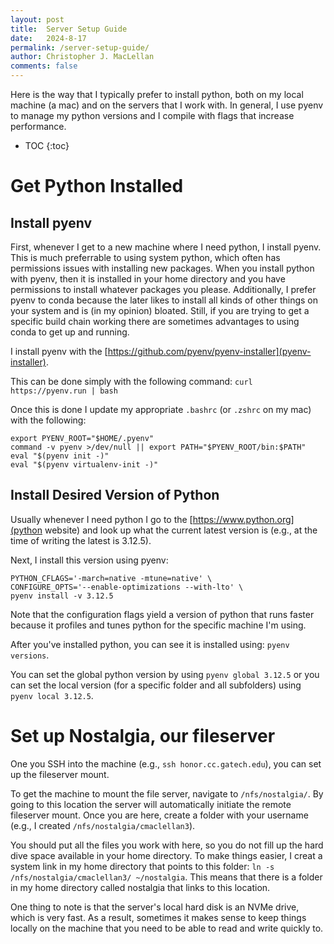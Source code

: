 ```yaml
---
layout: post
title:  Server Setup Guide 
date:   2024-8-17
permalink: /server-setup-guide/
author: Christopher J. MacLellan
comments: false
---
```


Here is the way that I typically prefer to install python, both on my local
machine (a mac) and on the servers that I work with. In general, I use pyenv
to manage my python versions and I compile with flags that increase
performance.

* TOC
{:toc}

# Get Python Installed

## Install pyenv

First, whenever I get to a new machine where I need python, I install pyenv.
This is much preferrable to using system python, which often has permissions
issues with installing new packages. When you install python with pyenv, then
it is installed in your home directory and you have permissions to install
whatever packages you please. Additionally, I prefer pyenv to conda because the
later likes to install all kinds of other things on your system and is (in my
opinion) bloated. Still, if you are trying to get a specific build chain working
there are sometimes advantages to using conda to get up and running.

I install pyenv with the [https://github.com/pyenv/pyenv-installer](pyenv-installer).

This can be done simply with the following command: `curl https://pyenv.run | bash`

Once this is done I update my appropriate `.bashrc` (or `.zshrc` on my mac)
with the following:
```
export PYENV_ROOT="$HOME/.pyenv"
command -v pyenv >/dev/null || export PATH="$PYENV_ROOT/bin:$PATH"
eval "$(pyenv init -)"
eval "$(pyenv virtualenv-init -)"
```

## Install Desired Version of Python 

Usually whenever I need python I go to the 
[https://www.python.org](python website) and look up what the current latest
version is (e.g., at the time of writing the latest is 3.12.5). 

Next, I install this version using pyenv:
```
PYTHON_CFLAGS='-march=native -mtune=native' \
CONFIGURE_OPTS='--enable-optimizations --with-lto' \
pyenv install -v 3.12.5
```

Note that the configuration flags yield a version of python that runs faster
because it profiles and tunes python for the specific machine I'm using. 

After you've installed python, you can see it is installed using:
`pyenv versions`.

You can set the global python version by using `pyenv global 3.12.5` or you
can set the local version (for a specific folder and all subfolders) using
`pyenv local 3.12.5`.

# Set up Nostalgia, our fileserver
One you SSH into the machine (e.g., `ssh honor.cc.gatech.edu`), you can set up
the fileserver mount. 

To get the machine to mount the file server, navigate to `/nfs/nostalgia/`. By
going to this location the server will automatically initiate the remote
fileserver mount. Once you are here, create a folder with your username (e.g.,
I created `/nfs/nostalgia/cmaclellan3`). 

You should put all the files you work with here, so you do not fill up the hard
dive space available in your home directory. To make things easier, I creat a
system link in my home directory that points to this folder: `ln -s
/nfs/nostalgia/cmaclellan3/ ~/nostalgia`. This means that there is a
folder in my home directory called nostalgia that links to this location.

One thing to note is that the server's local hard disk is an NVMe drive, which
is very fast. As a result, sometimes it makes sense to keep things locally
on the machine that you need to be able to read and write quickly to.
